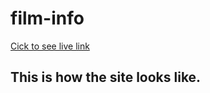 # film-info
[Cick to see live link](https://hasanturkel-filminfo.netlify.app/)
## This is how the site looks like.
